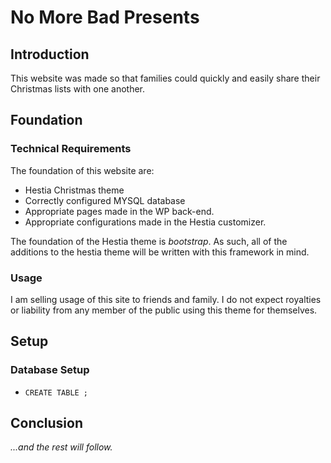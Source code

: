 # No More Bad Presents

## Introduction

This website was made so that families could quickly and easily share their Christmas lists with one another. 

## Foundation

### Technical Requirements

The foundation of this website are:

* Hestia Christmas theme
* Correctly configured MYSQL database
* Appropriate pages made in the WP back-end. 
* Appropriate configurations made in the Hestia customizer.

The foundation of the Hestia theme is _bootstrap_. As such, all of the additions to the hestia theme will be written with this framework in mind. 

### Usage

I am selling usage of this site to friends and family. I do not expect royalties or liability from any member of the public using this theme for themselves.

## Setup

### Database Setup

* `CREATE TABLE ;`

## Conclusion

_...and the rest will follow._
